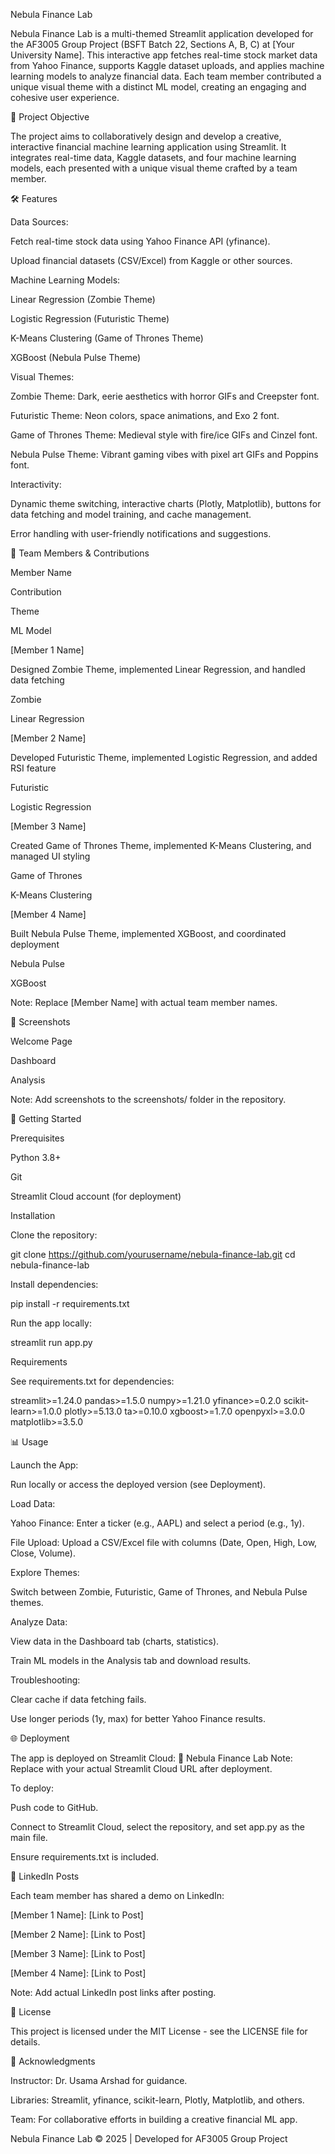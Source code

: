Nebula Finance Lab



Nebula Finance Lab is a multi-themed Streamlit application developed for the AF3005 Group Project (BSFT Batch 22, Sections A, B, C) at [Your University Name]. This interactive app fetches real-time stock market data from Yahoo Finance, supports Kaggle dataset uploads, and applies machine learning models to analyze financial data. Each team member contributed a unique visual theme with a distinct ML model, creating an engaging and cohesive user experience.

🎯 Project Objective

The project aims to collaboratively design and develop a creative, interactive financial machine learning application using Streamlit. It integrates real-time data, Kaggle datasets, and four machine learning models, each presented with a unique visual theme crafted by a team member.

🛠️ Features





Data Sources:





Fetch real-time stock data using Yahoo Finance API (yfinance).



Upload financial datasets (CSV/Excel) from Kaggle or other sources.



Machine Learning Models:





Linear Regression (Zombie Theme)



Logistic Regression (Futuristic Theme)



K-Means Clustering (Game of Thrones Theme)



XGBoost (Nebula Pulse Theme)



Visual Themes:





Zombie Theme: Dark, eerie aesthetics with horror GIFs and Creepster font.



Futuristic Theme: Neon colors, space animations, and Exo 2 font.



Game of Thrones Theme: Medieval style with fire/ice GIFs and Cinzel font.



Nebula Pulse Theme: Vibrant gaming vibes with pixel art GIFs and Poppins font.



Interactivity:





Dynamic theme switching, interactive charts (Plotly, Matplotlib), buttons for data fetching and model training, and cache management.



Error handling with user-friendly notifications and suggestions.

👥 Team Members & Contributions







Member Name



Contribution



Theme



ML Model





[Member 1 Name]



Designed Zombie Theme, implemented Linear Regression, and handled data fetching



Zombie



Linear Regression





[Member 2 Name]



Developed Futuristic Theme, implemented Logistic Regression, and added RSI feature



Futuristic



Logistic Regression





[Member 3 Name]



Created Game of Thrones Theme, implemented K-Means Clustering, and managed UI styling



Game of Thrones



K-Means Clustering





[Member 4 Name]



Built Nebula Pulse Theme, implemented XGBoost, and coordinated deployment



Nebula Pulse



XGBoost

Note: Replace [Member Name] with actual team member names.

📸 Screenshots







Welcome Page



Dashboard



Analysis















Note: Add screenshots to the screenshots/ folder in the repository.

🚀 Getting Started

Prerequisites





Python 3.8+



Git



Streamlit Cloud account (for deployment)

Installation





Clone the repository:

git clone https://github.com/yourusername/nebula-finance-lab.git
cd nebula-finance-lab



Install dependencies:

pip install -r requirements.txt



Run the app locally:

streamlit run app.py

Requirements

See requirements.txt for dependencies:

streamlit>=1.24.0
pandas>=1.5.0
numpy>=1.21.0
yfinance>=0.2.0
scikit-learn>=1.0.0
plotly>=5.13.0
ta>=0.10.0
xgboost>=1.7.0
openpyxl>=3.0.0
matplotlib>=3.5.0

📊 Usage





Launch the App:





Run locally or access the deployed version (see Deployment).



Load Data:





Yahoo Finance: Enter a ticker (e.g., AAPL) and select a period (e.g., 1y).



File Upload: Upload a CSV/Excel file with columns (Date, Open, High, Low, Close, Volume).



Explore Themes:





Switch between Zombie, Futuristic, Game of Thrones, and Nebula Pulse themes.



Analyze Data:





View data in the Dashboard tab (charts, statistics).



Train ML models in the Analysis tab and download results.



Troubleshooting:





Clear cache if data fetching fails.



Use longer periods (1y, max) for better Yahoo Finance results.

🌐 Deployment

The app is deployed on Streamlit Cloud:
🔗 Nebula Finance Lab
Note: Replace with your actual Streamlit Cloud URL after deployment.

To deploy:





Push code to GitHub.



Connect to Streamlit Cloud, select the repository, and set app.py as the main file.



Ensure requirements.txt is included.

📢 LinkedIn Posts

Each team member has shared a demo on LinkedIn:





[Member 1 Name]: [Link to Post]



[Member 2 Name]: [Link to Post]



[Member 3 Name]: [Link to Post]



[Member 4 Name]: [Link to Post]

Note: Add actual LinkedIn post links after posting.

📝 License

This project is licensed under the MIT License - see the LICENSE file for details.

🙏 Acknowledgments





Instructor: Dr. Usama Arshad for guidance.



Libraries: Streamlit, yfinance, scikit-learn, Plotly, Matplotlib, and others.



Team: For collaborative efforts in building a creative financial ML app.



Nebula Finance Lab © 2025 | Developed for AF3005 Group Project
